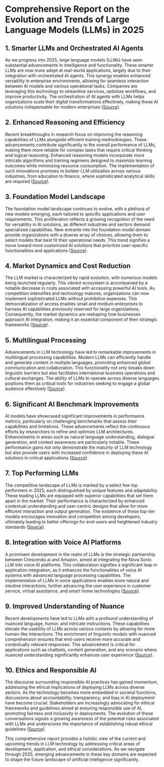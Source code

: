 # Comprehensive Report on the Evolution and Trends of Large Language Models (LLMs) in 2025

## 1. Smarter LLMs and Orchestrated AI Agents
As we progress into 2025, large language models (LLMs) have seen substantial advancements in intelligence and functionality. These smarter LLMs are now more adept at real-world applications, largely due to their integration with orchestrated AI agents. This synergy enables enhanced versatility in enterprise environments, allowing for seamless interaction between AI models and various operational tasks. Companies are leveraging this technology to streamline services, optimize workflows, and improve productivity. The orchestration of AI agents with LLMs helps organizations scale their digital transformations effectively, making these AI solutions indispensable for modern enterprises ([Source](https://www.artificialintelligence-news.com/news/generative-ai-trends-2025-llms-data-scaling-enterprise-adoption/)).

## 2. Enhanced Reasoning and Efficiency
Recent breakthroughs in research focus on improving the reasoning capabilities of LLMs alongside efficient training methodologies. These advancements contribute significantly to the overall performance of LLMs, making them more reliable for complex tasks that require critical thinking and logical reasoning. Enhanced reasoning models incorporate more intricate algorithms and training regimens designed to maximize learning outcomes while minimizing resource consumption. The implementation of such innovations promises to bolster LLM utilization across various industries, from education to finance, where sophisticated analytical skills are required ([Source](https://magazine.sebastianraschka.com/p/llm-research-papers-2025-list-one)).

## 3. Foundation Model Landscape
The foundation model landscape continues to evolve, with a plethora of new models emerging, each tailored to specific applications and user requirements. This proliferation reflects a growing recognition of the need for versatility in AI solutions, as different industries and sectors demand specialized capabilities. New entrants into the foundation model domain provide organizations with a diverse array of choices, allowing them to select models that best fit their operational needs. This trend signifies a move toward more customized AI solutions that prioritize user-specific functionalities and applications ([Source](https://menlovc.com/perspective/2025-mid-year-llm-market-update/)).

## 4. Market Dynamics and Cost Reduction
The LLM market is characterized by rapid evolution, with numerous models being launched regularly. This vibrant ecosystem is accompanied by a notable decrease in costs associated with accessing powerful AI tools. As competition intensifies and technology matures, organizations can now implement sophisticated LLMs without prohibitive expenses. This democratization of access enables small and medium enterprises to harness AI capabilities previously reserved for large organizations. Consequently, the market dynamics are reshaping how businesses approach AI integration, making it an essential component of their strategic frameworks ([Source](https://menlovc.com/perspective/2025-mid-year-llm-market-update/)).

## 5. Multilingual Processing
Advancements in LLM technology have led to remarkable improvements in multilingual processing capabilities. Modern LLMs can efficiently handle and generate content in multiple languages, promoting enhanced global communication and collaboration. This functionality not only breaks down linguistic barriers but also facilitates international business operations and cultural exchanges. The ability of LLMs to operate across diverse languages positions them as critical tools for industries seeking to engage a global audience effectively ([Source](https://prajnaaiwisdom.medium.com/llm-trends-2025-a-deep-dive-into-the-future-of-large-language-models-bff23aa7cdbc)).

## 6. Significant AI Benchmark Improvements
AI models have showcased significant improvements in performance metrics, particularly on challenging benchmarks that assess their capabilities and limitations. These advancements reflect the continuous efforts by researchers to refine and optimize LLM architectures. Enhancements in areas such as natural language understanding, dialogue generation, and context awareness are particularly notable. These performance gains not only demonstrate the maturity of LLM technology but also provide users with increased confidence in deploying these AI solutions in critical applications ([Source](https://hai.stanford.edu/ai-index/2025-ai-index-report)).

## 7. Top Performing LLMs
The competitive landscape of LLMs is marked by a select few top performers in 2025, each distinguished by unique features and adaptability. These leading LLMs are equipped with superior capabilities that set them apart in the market. Their performance is characterized by enhanced contextual understanding and user-centric designs that allow for more efficient interaction and output generation. The existence of these top-tier models encourages innovation and competition among developers, ultimately leading to better offerings for end-users and heightened industry standards ([Source](https://www.shakudo.io/blog/top-9-large-language-models)).

## 8. Integration with Voice AI Platforms
A prominent development in the realm of LLMs is the strategic partnership between Crescendo.ai and Amazon, aimed at integrating the Nova Sonic LLM into voice AI platforms. This collaboration signifies a significant leap in application integration, as it enhances the functionalities of voice AI systems with advanced language processing capabilities. The implementation of LLMs in voice applications enables more natural and intuitive interactions, further advancing the user experience in customer service, virtual assistance, and smart home technologies ([Source](https://www.crescendo.ai/news/latest-ai-news-and-updates)).

## 9. Improved Understanding of Nuance
Recent developments have led to LLMs with a profound understanding of nuanced language, humor, and intricate instructions. These capabilities elevate the usability of LLMs across various contexts by allowing for more human-like interactions. The enrichment of linguistic models with nuanced comprehension ensures that end-users receive more accurate and contextually relevant responses. This advancement is critical for applications such as chatbots, content generation, and any scenario where nuanced understanding significantly enhances user experience ([Source](https://www.techtarget.com/whatis/feature/12-of-the-best-large-language-models)).

## 10. Ethics and Responsible AI
The discourse surrounding responsible AI practices has gained momentum, addressing the ethical implications of deploying LLMs across diverse sectors. As the technology becomes more embedded in societal functions, discussions about accountability, transparency, and bias in AI deployment have become crucial. Stakeholders are increasingly advocating for ethical frameworks and guidelines aimed at ensuring responsible use of AI, promoting fairness and inclusivity in deployments. The evolution of these conversations signals a growing awareness of the potential risks associated with LLMs and underscores the importance of establishing robust ethical guidelines ([Source](https://hai.stanford.edu/ai-index/2025-ai-index-report/responsible-ai)). 

This comprehensive report provides a holistic view of the current and upcoming trends in LLM technology by addressing critical areas of development, application, and ethical considerations. As we navigate through 2025, emerging advancements in these key domains are expected to shape the future landscape of artificial intelligence significantly.